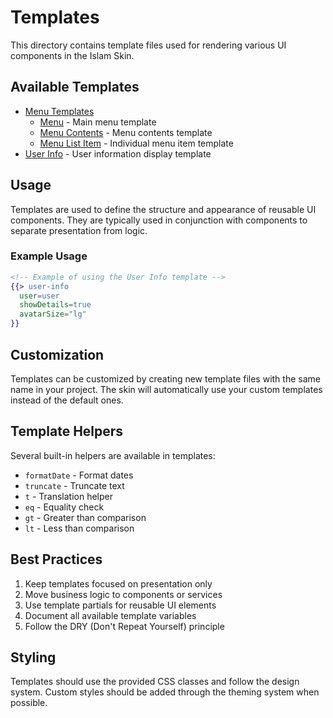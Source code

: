 # Templates

This directory contains template files used for rendering various UI components in the Islam Skin.

## Available Templates

- [Menu Templates](./menu/README.md)
  - [Menu](./menu/menu.md) - Main menu template
  - [Menu Contents](./menu/contents.md) - Menu contents template
  - [Menu List Item](./menu/list-item.md) - Individual menu item template
- [User Info](./user-info.md) - User information display template

## Usage

Templates are used to define the structure and appearance of reusable UI components. They are typically used in conjunction with components to separate presentation from logic.

### Example Usage

```handlebars
<!-- Example of using the User Info template -->
{{> user-info 
  user=user 
  showDetails=true 
  avatarSize="lg"
}}
```

## Customization

Templates can be customized by creating new template files with the same name in your project. The skin will automatically use your custom templates instead of the default ones.

## Template Helpers

Several built-in helpers are available in templates:

- `formatDate` - Format dates
- `truncate` - Truncate text
- `t` - Translation helper
- `eq` - Equality check
- `gt` - Greater than comparison
- `lt` - Less than comparison

## Best Practices

1. Keep templates focused on presentation only
2. Move business logic to components or services
3. Use template partials for reusable UI elements
4. Document all available template variables
5. Follow the DRY (Don't Repeat Yourself) principle

## Styling

Templates should use the provided CSS classes and follow the design system. Custom styles should be added through the theming system when possible.
